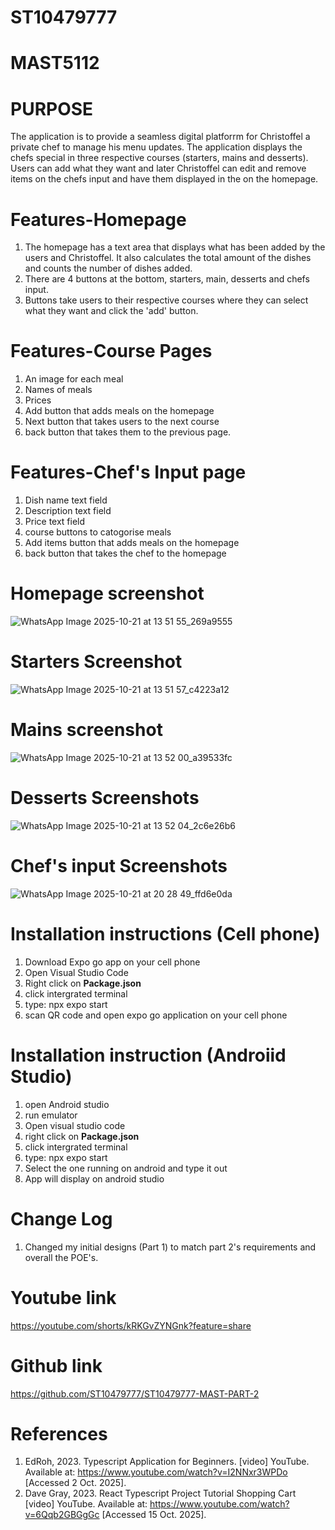 # ST10479777
# MAST5112
# PURPOSE
The application is to provide a seamless digital platforrm for Christoffel a private chef to manage his menu updates. The application displays the chefs special in three respective courses (starters, mains and desserts). Users can add what they want and later Christoffel can edit and remove items on the chefs input and have them displayed in the on the homepage. 
# Features-Homepage
1. The homepage has a text area that displays what has been added by the users and Christoffel. It also calculates the total amount of the dishes and counts the number of dishes added.
2. There are 4 buttons at the bottom, starters, main, desserts and chefs input.
3. Buttons take users to their respective courses where they can select what they want and click the 'add' button.
# Features-Course Pages
1. An image for each meal
2. Names of meals
3. Prices
4. Add button that adds meals on the homepage
5. Next button that takes users to the next course
6. back button that takes them to the previous page.
# Features-Chef's Input page
1. Dish name text field
2. Description text field
3. Price text field
4. course buttons to catogorise meals
5. Add items button that adds meals on the homepage
6. back button that takes the chef to the homepage
# Homepage screenshot
![WhatsApp Image 2025-10-21 at 13 51 55_269a9555](https://github.com/user-attachments/assets/db3bb3ab-9810-4d4a-a2ad-e4dd2b75ba21)
# Starters Screenshot
![WhatsApp Image 2025-10-21 at 13 51 57_c4223a12](https://github.com/user-attachments/assets/7eb6f19e-7d9f-4c50-9082-77b07ef0ec4e)
# Mains screenshot
![WhatsApp Image 2025-10-21 at 13 52 00_a39533fc](https://github.com/user-attachments/assets/18786e7a-0af1-4c47-b04c-9bb2900f2374)
# Desserts Screenshots
![WhatsApp Image 2025-10-21 at 13 52 04_2c6e26b6](https://github.com/user-attachments/assets/593e65d6-c07c-494d-b49c-30071963e6a1)
# Chef's input Screenshots
![WhatsApp Image 2025-10-21 at 20 28 49_ffd6e0da](https://github.com/user-attachments/assets/df302a37-a804-4b44-b1c7-6196690a8ff8)

# Installation instructions (Cell phone)
1. Download Expo go app on your cell phone
2. Open Visual Studio Code
3. Right click on **Package.json**
4. click intergrated terminal
5. type: npx expo start
6. scan QR code and open expo go application on your cell phone

# Installation instruction (Androiid Studio)
1. open Android studio
2. run emulator
3. Open visual studio code
4. right click on **Package.json**
5. click intergrated terminal
6. type: npx expo start
7. Select the one running on android and type it out
8. App will display on android studio

# Change Log
1. Changed my initial designs (Part 1) to match part 2's requirements and overall the POE's.
   
# Youtube link
https://youtube.com/shorts/kRKGvZYNGnk?feature=share

# Github link
https://github.com/ST10479777/ST10479777-MAST-PART-2

# References
1. EdRoh, 2023. Typescript Application for Beginners. [video] YouTube. Available at: https://www.youtube.com/watch?v=I2NNxr3WPDo [Accessed 2 Oct. 2025].
2. Dave Gray, 2023. React Typescript Project Tutorial Shopping Cart [video] YouTube. Available at: https://www.youtube.com/watch?v=6Qqb2GBGgGc [Accessed 15 Oct. 2025].












   
